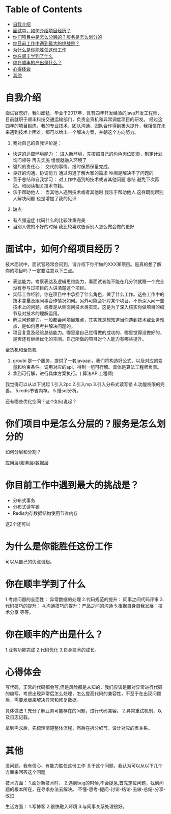 # Table of Contents

* [自我介绍](#自我介绍)
* [面试中，如何介绍项目经历？](#面试中如何介绍项目经历)
* [你们项目中是怎么分层的？服务是怎么划分的](#你们项目中是怎么分层的服务是怎么划分的)
* [你目前工作中遇到最大的挑战是？](#你目前工作中遇到最大的挑战是)
* [为什么是你能胜任这份工作](#为什么是你能胜任这份工作)
* [你在顺丰学到了什么](#你在顺丰学到了什么)
* [你在顺丰的产出是什么？](#你在顺丰的产出是什么)
* [心得体会](#心得体会)
* [其他](#其他)



# 自我介绍


面试官您好，我叫邱猛，毕业于2017年，具有四年开发经验的java开发工程师，目前就职于顺丰科技交通运输部门，负责全货机和异常调度项目的研发。 经过这四年的项目锻炼，我的专业技术、团队沟通、团队合作得到极大提升，我相信在未来遇到技术上困难，都可以给出一个解决方案，并朝这个方向努力。

1. 我对自己的自我评价是：
+ 快速的适应环境能力  ： 进入新环境，先按照自己的角色岗位职责，制定计划 询问领导 再去实施 慢慢就融入环境了
+ 强烈的责任心：         交代的事情，报时保质保量完成。
+ 良好的沟通、协调能力   通过沟通了解大家的需求 吵闹是解决不了问题的
+ 善于总结和自我学习：   对工作中遇到的技术或者其他问题 总结 避免下次再犯。和阅读相关技术书籍。
+ 乐于帮助他人：       当其他人遇到技术或者其他时 我乐于帮助他人 这样既能帮别人解决问题 也是增加了我的见识

2. 缺点
+ 有点强迫症 代码什么的比较注重完美
+ 当别人做的不好的时候 我比较喜欢告诉别人怎么做会做的更好




# 面试中，如何介绍项目经历？

技术面试中，面试官经常会问到，请介绍下你所做的XXX某项目。是真的想了解你的项目吗？一定要注意以下三点。

+ 表达能力。考察表达及逻辑思维能力，看面试者能不能在几分钟就跟一个完全没有参与过项目的人讲清楚这个项目。
+ 实际工作经验。你在项目中中承担了什么角色，做了什么工作。这些工作中的技术含量及跟同事合作情况如何。另外可能会针对某个项目，不断深入问一些技术上的问题，或者是从侧面问技术类实现，这是为了深入核实你做项目的细节及对技术的理解运用。
+ 解决问题能力。一般都会问项目难点，其实就是想知道当你遇到技术或业务难点，是如何思考并解决问题的。
+ 项目复盘及经验总结能力。哪里是自己觉得做的成功的，哪里觉得没做好的，是否还有继续优化的空间。自己所做的项目对个人能力有哪些提升。

全货机和全货机

1. groubi 是一个服务，提供了一套javaapi，我们将构造好公式、以及对应的变量和约束条件。调用对应的api，得到一组可行解。具体是算法工程师负责。
2. 拿到可行解，进行具体方案执行。( 算法API工程师)

我觉得可以从以下说起
1.引入2pc
2.引入mp
3.引入分布式读写锁
4.功能权限的完善。
5.redis节省内存。
5.慢sql分析。



还有哪些优化空间？这个如何说起？

# 你们项目中是怎么分层的？服务是怎么划分的

如何分层和分割？

应用层/服务层/数据层


# 你目前工作中遇到最大的挑战是？

+ 分布式事务
+ 分布式读写锁
+ Redis内存数据结构使用节省内存

这2个还可以

# 为什么是你能胜任这份工作



可以从自己的优点谈起。



# 你在顺丰学到了什么
1.考虑问题的全面性： 异常数据的处理
2.代码规范的提升： 同事之间代码评审
3.代码技巧的提升： 
4.沟通技巧的提升：产品之间的沟通
5.根据自身自我发展：技术分享 等等。

# 你在顺丰的产出是什么？

1.业务功能完成
2.代码优化
3.自身技术的成长。


# 心得体会

写代码，正常的代码都会写,但是风险都是未知的，我们应该是面对异常进行代码的编写，考虑出现异常后怎么处理，怎么提高代码的兼容性，不至于在出现问题后，需要发版来解决异常和修复数据。

具体做法
1.充分了解业务可能存在的问题，进行代码兼容。
2.异常重试机制，以及日志记载。


拿到需求后，先梳理清楚整体流程，然后在拆分细节，设计对应的表关系。



# 其他

没问题，我有信心、有能力胜任这份工作
关于这个问题，我认为可以从以下几个方面来回答这个问题

技术方面：
1.面对新技术时，
2.遇到bug的时候,不会捉急,首先定位问题，找到问题的根本所在，在寻求办法去解决。
不懂-思考-提问-讨论-结论-去做-总结-分享-改进

生活方面：
1.写博客
2.很快融入环境
3.与同事关系处理很好。
